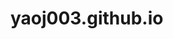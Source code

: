 # yaoj003.github.io
<!DOCTYPE html>
<html>
<head>
<title>Jessie's Site</title>
</head>
<body>
</body>
</html>
